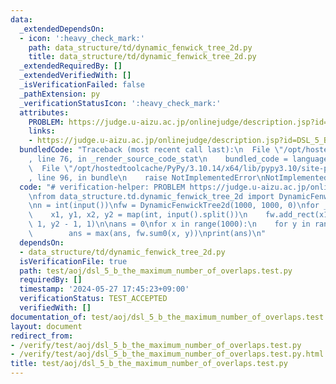 ```yaml
---
data:
  _extendedDependsOn:
  - icon: ':heavy_check_mark:'
    path: data_structure/td/dynamic_fenwick_tree_2d.py
    title: data_structure/td/dynamic_fenwick_tree_2d.py
  _extendedRequiredBy: []
  _extendedVerifiedWith: []
  _isVerificationFailed: false
  _pathExtension: py
  _verificationStatusIcon: ':heavy_check_mark:'
  attributes:
    PROBLEM: https://judge.u-aizu.ac.jp/onlinejudge/description.jsp?id=DSL_5_B
    links:
    - https://judge.u-aizu.ac.jp/onlinejudge/description.jsp?id=DSL_5_B
  bundledCode: "Traceback (most recent call last):\n  File \"/opt/hostedtoolcache/PyPy/3.10.14/x64/lib/pypy3.10/site-packages/onlinejudge_verify/documentation/build.py\"\
    , line 76, in _render_source_code_stat\n    bundled_code = language.bundle(\n\
    \  File \"/opt/hostedtoolcache/PyPy/3.10.14/x64/lib/pypy3.10/site-packages/onlinejudge_verify/languages/python.py\"\
    , line 96, in bundle\n    raise NotImplementedError\nNotImplementedError\n"
  code: "# verification-helper: PROBLEM https://judge.u-aizu.ac.jp/onlinejudge/description.jsp?id=DSL_5_B\n\
    \nfrom data_structure.td.dynamic_fenwick_tree_2d import DynamicFenwickTree2d\n\
    \nn = int(input())\nfw = DynamicFenwickTree2d(1000, 1000, 0)\nfor _ in range(n):\n\
    \    x1, y1, x2, y2 = map(int, input().split())\n    fw.add_rect(x1, y1, x2 -\
    \ 1, y2 - 1, 1)\n\nans = 0\nfor x in range(1000):\n    for y in range(1000):\n\
    \        ans = max(ans, fw.sum0(x, y))\nprint(ans)\n"
  dependsOn:
  - data_structure/td/dynamic_fenwick_tree_2d.py
  isVerificationFile: true
  path: test/aoj/dsl_5_b_the_maximum_number_of_overlaps.test.py
  requiredBy: []
  timestamp: '2024-05-27 17:45:23+09:00'
  verificationStatus: TEST_ACCEPTED
  verifiedWith: []
documentation_of: test/aoj/dsl_5_b_the_maximum_number_of_overlaps.test.py
layout: document
redirect_from:
- /verify/test/aoj/dsl_5_b_the_maximum_number_of_overlaps.test.py
- /verify/test/aoj/dsl_5_b_the_maximum_number_of_overlaps.test.py.html
title: test/aoj/dsl_5_b_the_maximum_number_of_overlaps.test.py
---
```

